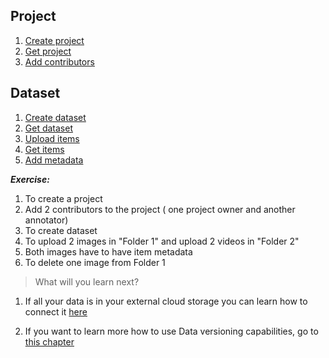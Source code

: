 
## Project

1. [Create project](https://github.com/dataloop-ai/dtlpy-documentation/blob/main/tutorials/getting_started/sdk_overview/chapter.md#to-create-a-new-project)
2. [Get project](https://github.com/dataloop-ai/dtlpy-documentation/blob/main/tutorials/getting_started/sdk_overview/chapter.md#to-select-the-new-project)
3. [Add contributors](https://sdk-docs.dataloop.ai/en/latest/repositories.html#dtlpy.repositories.projects.Projects.list_members)


## Dataset

1. [Create dataset](https://github.com/dataloop-ai/dtlpy-documentation/blob/main/tutorials/getting_started/sdk_overview/chapter.md#to-create-a-new-dataset)
2. [Get dataset](https://github.com/dataloop-ai/dtlpy-documentation/blob/main/tutorials/getting_started/sdk_overview/chapter.md#to-select-the-dataset)
3. [Upload items](https://github.com/dataloop-ai/dtlpy-documentation/blob/main/tutorials/getting_started/sdk_overview/chapter.md#uploading-items)
4. [Get items](https://github.com/dataloop-ai/dtlpy-documentation/blob/main/tutorials/getting_started/sdk_overview/chapter.md#getting-items)
5. [Add metadata](https://github.com/dataloop-ai/dtlpy-documentation/blob/main/tutorials/data_management/upload_and_manage_items/chapter.md)

***Exercise:*** 

1. To create a project 
2. Add 2 contributors to the project ( one project owner and another annotator)
3. To create dataset 
4. To upload 2 images in "Folder 1" and upload 2 videos in "Folder 2"
5. Both images have to have item metadata
6. To delete one image from Folder 1



> What will you learn next? 

1. If all your data is in your external cloud storage you can learn how to connect it [here](part_11_external%20storage.md)

2. If you want to learn more how to use Data versioning capabilities, go to [this chapter](part_7_data%20versioning.md)





